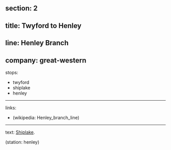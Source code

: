 section: 2
----
title: Twyford to Henley
----
line: Henley Branch
----
company: great-western
----
stops:
- twyford
- shiplake
- henley
----
links:
- (wikipedia: Henley_branch_line)
----
text: [Shiplake](/stations/shiplake).

(station: henley)
